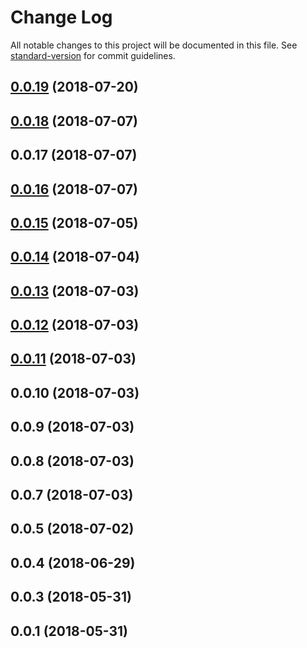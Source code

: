 # Change Log

All notable changes to this project will be documented in this file. See [standard-version](https://github.com/conventional-changelog/standard-version) for commit guidelines.

<a name="0.0.19"></a>
## [0.0.19](https://github.com/mmieluch/vue-bedrock/compare/v0.0.18...v0.0.19) (2018-07-20)



<a name="0.0.18"></a>
## [0.0.18](https://github.com/mmieluch/vue-bedrock/compare/v0.0.16...v0.0.18) (2018-07-07)



<a name="0.0.17"></a>
## 0.0.17 (2018-07-07)



<a name="0.0.16"></a>
## [0.0.16](https://github.com/mmieluch/vue-bedrock/compare/v0.0.15...v0.0.16) (2018-07-07)



<a name="0.0.15"></a>
## [0.0.15](https://github.com/mmieluch/vue-bedrock/compare/v0.0.14...v0.0.15) (2018-07-05)



<a name="0.0.14"></a>
## [0.0.14](https://github.com/mmieluch/vue-bedrock/compare/v0.0.13...v0.0.14) (2018-07-04)



<a name="0.0.13"></a>
## [0.0.13](https://github.com/mmieluch/vue-bedrock/compare/v0.0.12...v0.0.13) (2018-07-03)



<a name="0.0.12"></a>
## [0.0.12](https://github.com/mmieluch/vue-bedrock/compare/v0.0.11...v0.0.12) (2018-07-03)



<a name="0.0.11"></a>
## [0.0.11](https://github.com/mmieluch/vue-bedrock/compare/v0.0.10...v0.0.11) (2018-07-03)



<a name="0.0.10"></a>
## 0.0.10 (2018-07-03)



<a name="0.0.9"></a>
## 0.0.9 (2018-07-03)



<a name="0.0.8"></a>
## 0.0.8 (2018-07-03)



<a name="0.0.7"></a>
## 0.0.7 (2018-07-03)



<a name="0.0.5"></a>
## 0.0.5 (2018-07-02)



<a name="0.0.4"></a>
## 0.0.4 (2018-06-29)



<a name="0.0.3"></a>
## 0.0.3 (2018-05-31)



<a name="0.0.1"></a>
## 0.0.1 (2018-05-31)
